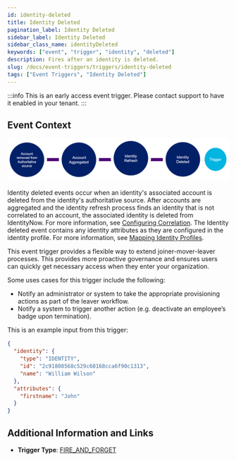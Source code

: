 ```yaml
---
id: identity-deleted
title: Identity Deleted
pagination_label: Identity Deleted
sidebar_label: Identity Deleted
sidebar_class_name: identityDeleted
keywords: ["event", "trigger", "identity", "deleted"]
description: Fires after an identity is deleted.
slug: /docs/event-triggers/triggers/identity-deleted
tags: ["Event Triggers", "Identity Deleted"]
---
```



:::info
This is an early access event trigger.  Please contact support to have it enabled in your tenant.
:::

## Event Context

![Flow](./img/identity-deleted-path.png)

Identity deleted events occur when an identity's associated account is deleted from the identity's authoritative source. After accounts are aggregated and the identity refresh process finds an identity that is not correlated to an account, the associated identity is deleted from IdentityNow. For more information, see [Configuring Correlation](https://community.sailpoint.com/t5/Connectors/Configuring-Correlation/ta-p/74045). The Identity deleted event contains any identity attributes as they are configured in the identity profile. For more information, see [Mapping Identity Profiles](https://community.sailpoint.com/t5/Admin-Help/Mapping-Identity-Profiles/ta-p/77877).

This event trigger provides a flexible way to extend joiner-mover-leaver processes. This provides more proactive governance and ensures users can quickly get necessary access when they enter your organization. 

Some uses cases for this trigger include the following:

- Notify an administrator or system to take the appropriate provisioning actions as part of the leaver workflow.
- Notify a system to trigger another action (e.g. deactivate an employee’s badge upon termination).

This is an example input from this trigger:

```json
{
  "identity": {
    "type": "IDENTITY",
    "id": "2c91808568c529c60168cca6f90c1313",
    "name": "William Wilson"
  },
  "attributes": {
    "firstname": "John"
  }
}
```

## Additional Information and Links

- **Trigger Type**: [FIRE_AND_FORGET](../trigger-types.md#fire-and-forget)
 <!-- [Input schema](https://developer.sailpoint.com/apis/beta/#section/Identity-Deleted-Event-Trigger-Input) -->
